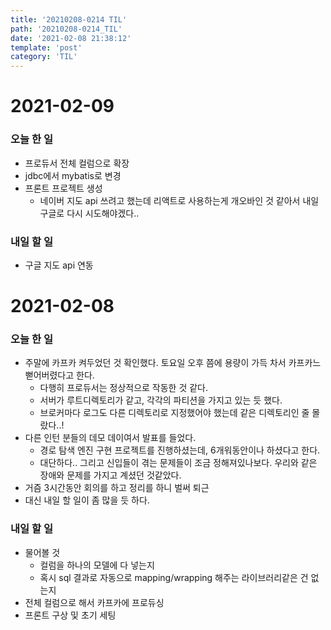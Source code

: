 ```yaml
---
title: '20210208-0214 TIL'
path: '20210208-0214_TIL'
date: '2021-02-08 21:38:12'
template: 'post'
category: 'TIL'
---
```


# 2021-02-09
### 오늘 한 일
* 프로듀서 전체 컬럼으로 확장
* jdbc에서 mybatis로 변경
* 프론트 프로젝트 생성
    * 네이버 지도 api 쓰려고 했는데 리액트로 사용하는게 개오바인 것 같아서 내일 구글로 다시 시도해야겠다..

### 내일 할 일
* 구글 지도 api 연동

# 2021-02-08
### 오늘 한 일
* 주말에 카프카 켜두었던 것 확인했다. 토요일 오후 쯤에 용량이 가득 차서 카프카느 뻗어버렸다고 한다.
    * 다행히 프로듀서는 정상적으로 작동한 것 같다.
    * 서버가 루트디렉토리가 같고, 각각의 파티션을 가지고 있는 듯 했다.
    * 브로커마다 로그도 다른 디렉토리로 지정했어야 했는데 같은 디렉토리인 줄 몰랐다..!
* 다른 인턴 분들의 데모 데이여서 발표를 들었다.
    * 경로 탐색 엔진 구현 프로젝트를 진행하셨는데, 6개워동안이나 하셨다고 한다.
    * 대단하다.. 그리고 신입들이 겪는 문제들이 조금 정해져있나보다. 우리와 같은 장애와 문제를 가지고 계셨던 것같았다.
* 거즘 3시간동안 회의를 하고 정리를 하니 벌써 퇴근
* 대신 내일 할 일이 좀 많을 듯 하다.


### 내일 할 일
* 물어볼 것
    * 컬럼을 하나의 모델에 다 넣는지
    * 혹시 sql 결과로 자동으로 mapping/wrapping 해주는 라이브러리같은 건 없는지
* 전체 컬럼으로 해서 카프카에 프로듀싱
* 프론트 구상 및 초기 세팅



